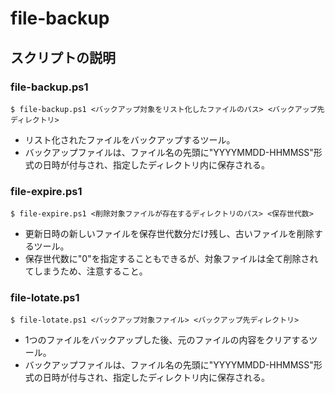 # file-backup

## スクリプトの説明

### file-backup.ps1

```
$ file-backup.ps1 <バックアップ対象をリスト化したファイルのパス> <バックアップ先ディレクトリ>
```

* リスト化されたファイルをバックアップするツール。
* バックアップファイルは、ファイル名の先頭に"YYYYMMDD-HHMMSS"形式の日時が付与され、指定したディレクトリ内に保存される。

### file-expire.ps1

```
$ file-expire.ps1 <削除対象ファイルが存在するディレクトリのパス> <保存世代数>
```

* 更新日時の新しいファイルを保存世代数分だけ残し、古いファイルを削除するツール。
* 保存世代数に"0"を指定することもできるが、対象ファイルは全て削除されてしまうため、注意すること。

### file-lotate.ps1

```
$ file-lotate.ps1 <バックアップ対象ファイル> <バックアップ先ディレクトリ>
```

* 1つのファイルをバックアップした後、元のファイルの内容をクリアするツール。
* バックアップファイルは、ファイル名の先頭に"YYYYMMDD-HHMMSS"形式の日時が付与され、指定したディレクトリ内に保存される。
